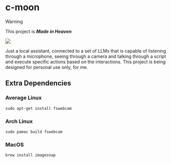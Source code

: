 # c-moon

> [!WARNING]
> This project is **_Made in Heaven_**

<img src="./repo/jjba-mih.gif">

Just a local assistant, connected to a set of LLMs that is capable of listening through a microphone, seeing through a camera and talking through a script and execute specific actions based on the interactions. This project is being designed for personal use only, for me.

## Extra Dependencies

### Average Linux

```
sudo apt-get install fswebcam
```

### Arch Linux

```
sudo pamac build fswebcam

```

### MacOS

```
brew install imagesnap

```
